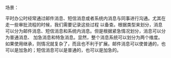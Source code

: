 场景：

平时办公时经常通过邮件消息、短信消息或者系统内消息与同事进行沟通。尤其在走一些审批流程的时候，我们需要记录这些过程
以备查。根据类型来划分，消息可以分为邮件消息、短信消息和系统内消息。但是根据紧急情况划分，消息可以分为普通消息、
加急消息和特急消息。显然，整个消息系统可以划分为两个维度。  
如果使用继承，则情况就复杂了，而且也不利于扩展。邮件消息可以使普通的，也可以是加急的；短信消息可以是普通的，也可以是加急的。